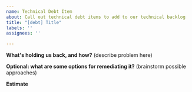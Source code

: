 ```yaml
---
name: Technical Debt Item
about: Call out technical debt items to add to our technical backlog
title: "[debt] Title"
labels: ''
assignees: ''

---
```


**What's holding us back, and how?**
(describe problem here)

**Optional: what are some options for remediating it?**
(brainstorm possible approaches)

**Estimate**
